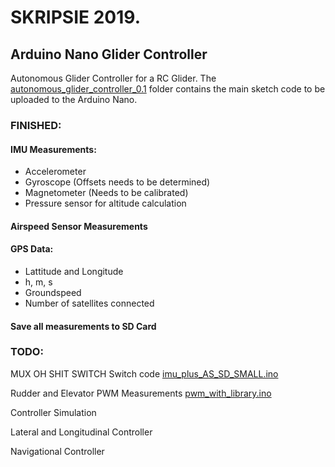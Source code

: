 
# SKRIPSIE 2019. 
## Arduino Nano Glider Controller
Autonomous Glider Controller for a RC Glider. The [autonomous_glider_controller_0.1](autonomous_glider_controller_0.1) folder contains the main sketch code to be uploaded to the Arduino Nano.

### FINISHED:
#### IMU Measurements:
- Accelerometer
- Gyroscope    (Offsets needs to be determined)
- Magnetometer (Needs to be calibrated)
- Pressure sensor for altitude calculation

#### Airspeed Sensor Measurements

#### GPS Data:
- Lattitude and Longitude
- h, m, s
- Groundspeed
- Number of satellites connected

#### Save all measurements to SD Card


### TODO:
MUX OH SHIT SWITCH Switch code [imu_plus_AS_SD_SMALL.ino](Tests\imu_plus_AS_SD_SMALL.ino)

Rudder and Elevator PWM Measurements  [pwm_with_library.ino](Tests\pwm_with_library.ino)

Controller Simulation

Lateral and Longitudinal Controller 

Navigational Controller

